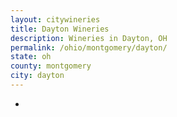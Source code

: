 ```yaml
---
layout: citywineries
title: Dayton Wineries
description: Wineries in Dayton, OH
permalink: /ohio/montgomery/dayton/
state: oh
county: montgomery
city: dayton
---
```

-
